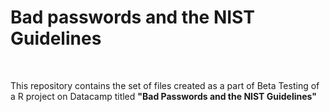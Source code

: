 # Bad passwords and the NIST Guidelines
<br>

This repository contains the set of files created as a part of Beta Testing of a R project on Datacamp titled **"Bad Passwords and the NIST Guidelines"**
